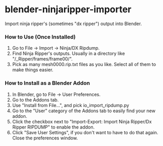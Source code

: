 blender-ninjaripper-importer
============================

Import ninja ripper's (sometimes "dx ripper") output into Blender.


### How to Use (Once Installed)

1. Go to File -> Import -> Ninja/DX Ripdump.
2. Find Ninja Ripper's outputs.  Usually in a directory like "<game-dir>/_Ripper/frames/frame00/".
3. Pick as many mesh0000.rip.txt files as you like.  Select all of them to make things easier.


### How to Install as a Blender Addon

1. In Blender, go to File -> User Preferences.
2. Go to the Addons tab.
3. Use "Install from File...", and pick io_import_ripdump.py
4. Go to the "User" category of the Addons tab to easily find your new addon.
5. Click the checkbox next to "Import-Export: Import Ninja Ripper/Dx Ripper RIPDUMP" to enable the addon.
6. Click "Save User Settings", if you don't want to have to do that again.
	Close the preferences window.

